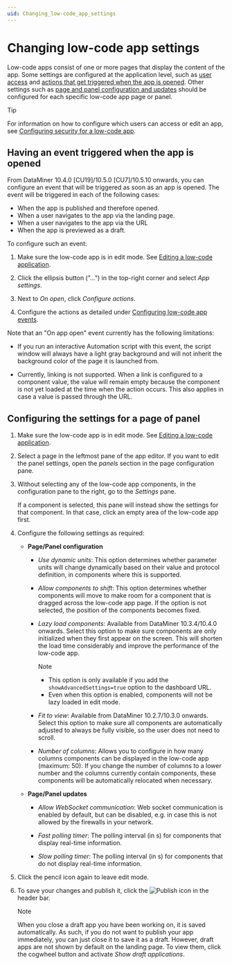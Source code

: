 ```yaml
---
uid: Changing_low-code_app_settings
---
```


# Changing low-code app settings

Low-code apps consist of one or more pages that display the content of the app. Some settings are configured at the application level, such as [user access](xref:LowCodeApps_security_config) and [actions that get triggered when the app is opened](#having-an-event-triggered-when-the-app-is-opened). Other settings such as [page and panel configuration and updates](#configuring-the-settings-for-a-page-of-panel) should be configured for each specific low-code app page or panel.

> [!TIP]
> For information on how to configure which users can access or edit an app, see [Configuring security for a low-code app](xref:LowCodeApps_security_config).

## Having an event triggered when the app is opened

From DataMiner 10.4.0 [CU19]/10.5.0 [CU7]/10.5.10 onwards<!-- RN 43350 -->, you can configure an event that will be triggered as soon as an app is opened. The event will be triggered in each of the following cases:

- When the app is published and therefore opened.
- When a user navigates to the app via the landing page.
- When a user navigates to the app via the URL
- When the app is previewed as a draft.

To configure such an event:

1. Make sure the low-code app is in edit mode. See [Editing a low-code application](xref:Editing_custom_apps).

1. Click the ellipsis button ("...") in the top-right corner and select *App settings*.

1. Next to *On open*, click *Configure actions*.

1. Configure the actions as detailed under [Configuring low-code app events](xref:LowCodeApps_event_config).

Note that an "On app open" event currently has the following limitations:

- If you run an interactive Automation script with this event, the script window will always have a light gray background and will not inherit the background color of the page it is launched from.

- Currently, linking is not supported. When a link is configured to a component value, the value will remain empty because the component is not yet loaded at the time when the action occurs. This also applies in case a value is passed through the URL.

## Configuring the settings for a page of panel

1. Make sure the low-code app is in edit mode. See [Editing a low-code application](xref:Editing_custom_apps).

1. Select a page in the leftmost pane of the app editor. If you want to edit the panel settings, open the *panels* section in the page configuration pane.

1. Without selecting any of the low-code app components, in the configuration pane to the right, go to the *Settings* pane.

   If a component is selected, this pane will instead show the settings for that component. In that case, click an empty area of the low-code app first.

1. Configure the following settings as required:

   - **Page/Panel configuration**

     - *Use dynamic units*: This option determines whether parameter units will change dynamically based on their value and protocol definition, in components where this is supported.

     - *Allow components to shift*: This option determines whether components will move to make room for a component that is dragged across the low-code app page. If the option is not selected, the position of the components becomes fixed.

     - *Lazy load components*: Available from DataMiner 10.3.4/10.4.0 onwards. Select this option to make sure components are only initialized when they first appear on the screen. This will shorten the load time considerably and improve the performance of the low-code app. <!-- RN 35469 -->

       > [!NOTE]
       >
       > - This option is only available if you add the `showAdvancedSettings=true` option to the dashboard URL.
       > - Even when this option is enabled, components will not be lazy loaded in edit mode.

     - *Fit to view*: Available from DataMiner 10.2.7/10.3.0 onwards. Select this option to make sure all components are automatically adjusted to always be fully visible, so the user does not need to scroll.

     - *Number of columns*: Allows you to configure in how many columns components can be displayed in the low-code app (maximum: 50). If you change the number of columns to a lower number and the columns currently contain components, these components will be automatically relocated when necessary.

   - **Page/Panel updates**

     - *Allow WebSocket communication*: Web socket communication is enabled by default, but can be disabled, e.g. in case this is not allowed by the firewalls in your network.

     - *Fast polling timer*: The polling interval (in s) for components that display real-time information.

     - *Slow polling timer*: The polling interval (in s) for components that do not display real-time information.

1. Click the pencil icon again to leave edit mode.

1. To save your changes and publish it, click the ![Publish](~/dataminer/images/AppPublishIcon.png) icon in the header bar.

   > [!NOTE]
   > When you close a draft app you have been working on, it is saved automatically. As such, if you do not want to publish your app immediately, you can just close it to save it as a draft. However, draft apps are not shown by default on the landing page. To view them, click the cogwheel button and activate *Show draft applications*.
